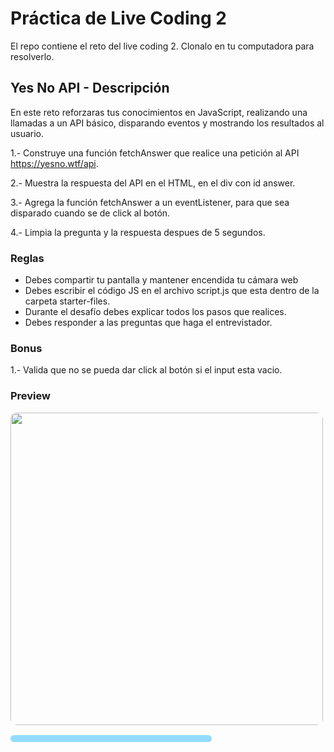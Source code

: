 # Práctica de Live Coding 2
El repo contiene el reto del live coding 2. Clonalo en tu computadora para resolverlo.

## Yes No API - Descripción
En este reto reforzaras tus conocimientos en JavaScript, realizando una llamadas a un API básico, disparando eventos y mostrando los resultados al usuario.

1.- Construye una función fetchAnswer que realice una petición al API https://yesno.wtf/api.

2.- Muestra la respuesta del API en el HTML, en el div con id answer.

3.- Agrega la función fetchAnswer a un eventListener, para que sea disparado cuando se de click al botón.

4.- Limpia la pregunta y la respuesta despues de 5 segundos.

### Reglas

- Debes compartir tu pantalla y mantener encendida tu cámara web
- Debes escribir el código JS en el archivo script.js que esta dentro de la carpeta starter-files.
- Durante el desafío debes explicar todos los pasos que realices.
- Debes responder a las preguntas que haga el entrevistador.

### Bonus

1.- Valida que no se pueda dar click al botón si el input esta vacio.


### Preview
<img src="/preview.gif" height="500" style="border-radius:10px;margin-bottom:1rem;" />

<div style="padding:0.35rem 0.7rem;
    background: #94dbff;
    border-radius:10px;
    width:300px;
    text-align:center;
    font-weight:600;
    font-size:0.85rem">
   <!--- <a style="color:black;" href="https://danascript.github.io/the-ultimate-api-challenge-yes-no/" target="_blank" rel="noopener">Live Preview</a> 
</div>> 

